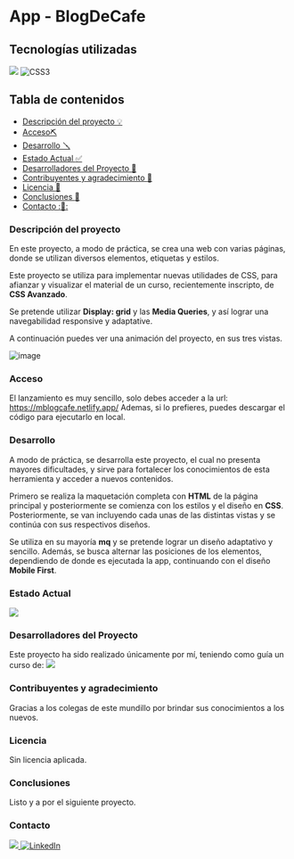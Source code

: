 # App - BlogDeCafe


## Tecnologías utilizadas

<img src="https://img.shields.io/badge/HTML%205-F13D0D?style=for-the-badge&logo=html5&logoColor=white" style="max-width: 100%;"> <img src="https://camo.githubusercontent.com/e6b67b27998fca3bccf4c0ee479fc8f9de09d91f389cccfbe6cb1e29c10cfbd7/68747470733a2f2f696d672e736869656c64732e696f2f62616467652f637373332d2532333135373242362e7376673f7374796c653d666f722d7468652d6261646765266c6f676f3d63737333266c6f676f436f6c6f723d7768697465" alt="CSS3" style="max-width: 100%;">

## Tabla de contenidos

- [Descripción del proyecto :bulb:](#Descripción-del-proyecto)
- [Acceso⛏️](#Acceso)
- [Desarrollo 🪛](#Desarrollo)
- [Estado Actual :white_check_mark:](#Estado)
- [Desarrolladores del Proyecto :raising_hand:](#Desarrolladores-del-Proyecto)
- [Contribuyentes y agradecimiento :clap:](#Contribuyentes-y-agradecimiento.)
- [Licencia :vertical_traffic_light:](#Licencia)
- [Conclusiones :tada:](#Conclusiones)
- [Contacto ::calling::](#Contacto)

### Descripción del proyecto

En este proyecto, a modo de práctica, se crea una web con varias páginas, donde se utilizan diversos elementos, etiquetas y estilos. 

Este proyecto se utiliza para implementar nuevas utilidades de CSS, para afianzar y visualizar el material de un curso, recientemente inscripto, de **CSS Avanzado**.

Se pretende utilizar **Display: grid** y las **Media Queries**, y así lograr una navegabilidad responsive y adaptative.

A continuación puedes ver una animación del proyecto, en sus tres vistas.

![image](./img/Gif.readme.gif)

### Acceso

El lanzamiento es muy sencillo, solo debes acceder a la url: https://mblogcafe.netlify.app/
Ademas, si lo prefieres, puedes descargar el código para ejecutarlo en local.

### Desarrollo

A modo de práctica, se desarrolla este proyecto, el cual no presenta mayores dificultades, y sirve para fortalecer los conocimientos de esta herramienta y acceder a nuevos contenidos. 

Primero se realiza la maquetación completa con **HTML** de la página principal y posteriormente se comienza con los estilos y el diseño en **CSS**. Posteriormente, se van incluyendo cada unas de las distintas vistas y se continúa con sus respectivos diseños. 

Se utiliza en su mayoría **mq** y se pretende lograr un diseño adaptativo y sencillo. Además, se busca alternar las posiciones de los elementos, dependiendo de donde es ejecutada la app, continuando con el diseño **Mobile First**.

### Estado Actual

<img src="https://img.shields.io/badge/FINALIZADO-GREEN?style=for-the-badge&label=ESTADO">

### Desarrolladores del Proyecto

Este proyecto ha sido realizado únicamente por mí, teniendo como guía un curso de: <img src= "https://img.shields.io/badge/Udemy%20-%20black?logo=udemy&logoColor=violet">

### Contribuyentes y agradecimiento

Gracias a los colegas de este mundillo por brindar sus conocimientos a los nuevos.

### Licencia

Sin licencia aplicada.

### Conclusiones 

Listo y a por el siguiente proyecto.

### Contacto

<a href = "mailto:gonllat@gmail.com"><img src="https://img.shields.io/badge/Gmail-C6362C?style=for-the-badge&logo=gmail&logoColor=white" target="_blank"> [![LinkedIn](https://img.shields.io/badge/-LinkedIn-%230077B5?style=for-the-badge&logo=linkedin&logoColor=white)](https://www.linkedin.com/in/gonzalo-llatser-acuña-6b206a1ba)